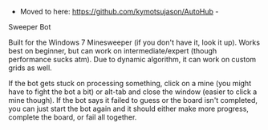 - Moved to here: https://github.com/kymotsujason/AutoHub -

Sweeper Bot

Built for the Windows 7 Minesweeper (if you don't have it, look it up).
Works best on beginner, but can work on intermediate/expert (though performance sucks atm).
Due to dynamic algorithm, it can work on custom grids as well.

If the bot gets stuck on processing something, click on a mine (you might have to fight the bot a bit) or alt-tab and close the window (easier to click a mine though).
If the bot says it failed to guess or the board isn't completed, you can just start the bot again and it should either make more progress, complete the board, or fail all together.